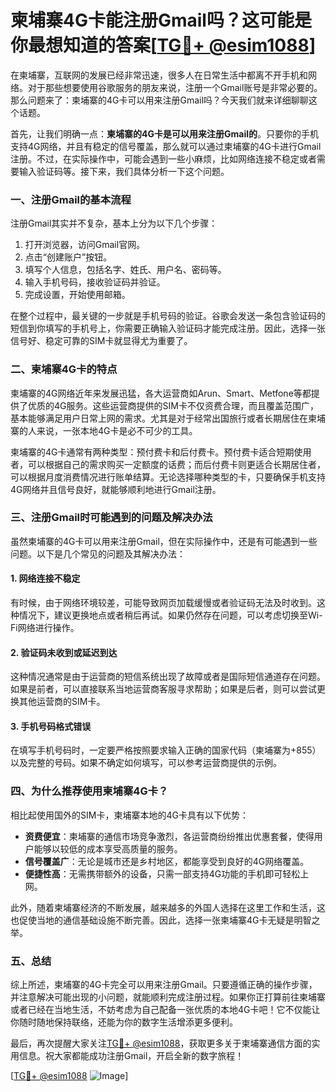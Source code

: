 # 柬埔寨4G卡能注册Gmail吗？这可能是你最想知道的答案[[TG💪+ @esim1088](https://t.me/s/esim1088)]

在柬埔寨，互联网的发展已经非常迅速，很多人在日常生活中都离不开手机和网络。对于那些想要使用谷歌服务的朋友来说，注册一个Gmail账号是非常必要的。那么问题来了：柬埔寨的4G卡可以用来注册Gmail吗？今天我们就来详细聊聊这个话题。

首先，让我们明确一点：**柬埔寨的4G卡是可以用来注册Gmail的**。只要你的手机支持4G网络，并且有稳定的信号覆盖，那么就可以通过柬埔寨的4G卡进行Gmail注册。不过，在实际操作中，可能会遇到一些小麻烦，比如网络连接不稳定或者需要输入验证码等。接下来，我们具体分析一下这个问题。

### 一、注册Gmail的基本流程

注册Gmail其实并不复杂，基本上分为以下几个步骤：

1. 打开浏览器，访问Gmail官网。
2. 点击“创建账户”按钮。
3. 填写个人信息，包括名字、姓氏、用户名、密码等。
4. 输入手机号码，接收验证码并验证。
5. 完成设置，开始使用邮箱。

在整个过程中，最关键的一步就是手机号码的验证。谷歌会发送一条包含验证码的短信到你填写的手机号上，你需要正确输入验证码才能完成注册。因此，选择一张信号好、稳定可靠的SIM卡就显得尤为重要了。

### 二、柬埔寨4G卡的特点

柬埔寨的4G网络近年来发展迅猛，各大运营商如Arun、Smart、Metfone等都提供了优质的4G服务。这些运营商提供的SIM卡不仅资费合理，而且覆盖范围广，基本能够满足用户日常上网的需求。尤其是对于经常出国旅行或者长期居住在柬埔寨的人来说，一张本地4G卡是必不可少的工具。

柬埔寨的4G卡通常有两种类型：预付费卡和后付费卡。预付费卡适合短期使用者，可以根据自己的需求购买一定额度的话费；而后付费卡则更适合长期居住者，可以根据月度消费情况进行账单结算。无论选择哪种类型的卡，只要确保手机支持4G网络并且信号良好，就能够顺利地进行Gmail注册。

### 三、注册Gmail时可能遇到的问题及解决办法

虽然柬埔寨的4G卡可以用来注册Gmail，但在实际操作中，还是有可能遇到一些问题。以下是几个常见的问题及其解决办法：

#### 1. 网络连接不稳定

有时候，由于网络环境较差，可能导致网页加载缓慢或者验证码无法及时收到。这种情况下，建议更换地点或者稍后再试。如果仍然存在问题，可以考虑切换至Wi-Fi网络进行操作。

#### 2. 验证码未收到或延迟到达

这种情况通常是由于运营商的短信系统出现了故障或者是国际短信通道存在问题。如果是前者，可以直接联系当地运营商客服寻求帮助；如果是后者，则可以尝试更换其他运营商的SIM卡。

#### 3. 手机号码格式错误

在填写手机号码时，一定要严格按照要求输入正确的国家代码（柬埔寨为+855）以及完整的号码。如果不确定如何填写，可以参考运营商提供的示例。

### 四、为什么推荐使用柬埔寨4G卡？

相比起使用国外的SIM卡，柬埔寨本地的4G卡具有以下优势：

- **资费便宜**：柬埔寨的通信市场竞争激烈，各运营商纷纷推出优惠套餐，使得用户能够以较低的成本享受高质量的服务。
- **信号覆盖广**：无论是城市还是乡村地区，都能享受到良好的4G网络覆盖。
- **便捷性高**：无需携带额外的设备，只需一部支持4G功能的手机即可轻松上网。

此外，随着柬埔寨经济的不断发展，越来越多的外国人选择在这里工作和生活，这也促使当地的通信基础设施不断完善。因此，选择一张柬埔寨4G卡无疑是明智之举。

### 五、总结

综上所述，柬埔寨的4G卡完全可以用来注册Gmail。只要遵循正确的操作步骤，并注意解决可能出现的小问题，就能顺利完成注册过程。如果你正打算前往柬埔寨或者已经在当地生活，不妨考虑为自己配备一张优质的本地4G卡吧！它不仅能让你随时随地保持联络，还能为你的数字生活增添更多便利。

最后，再次提醒大家关注[TG💪+ @esim1088](https://t.me/s/esim1088)，获取更多关于柬埔寨通信方面的实用信息。祝大家都能成功注册Gmail，开启全新的数字旅程！

[[TG💪+ @esim1088](https://t.me/s/esim1088) ![Image](https://i.postimg.cc/4NQfJmqS/Snipaste-2025-05-13-00-14-12.png)]